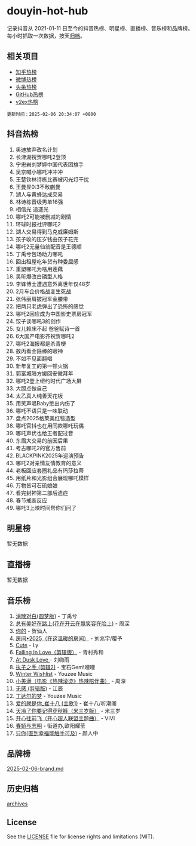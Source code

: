 # douyin-hot-hub

记录抖音从 2021-01-11 日至今的抖音热榜、明星榜、直播榜、音乐榜和品牌榜。每小时抓取一次数据，按天[归档](archives)。

## 相关项目

- [知乎热榜](https://github.com/lonnyzhang423/zhihu-hot-hub)
- [微博热榜](https://github.com/lonnyzhang423/weibo-hot-hub)
- [头条热榜](https://github.com/lonnyzhang423/toutiao-hot-hub)
- [GitHub热榜](https://github.com/lonnyzhang423/github-hot-hub)
- [v2ex热榜](https://github.com/lonnyzhang423/v2ex-hot-hub)


`更新时间：2025-02-06 20:34:07 +0800`

## 抖音热榜

1. 奥迪放弃改名计划
1. 长津湖祝贺哪吒2登顶
1. 宁忠岩刘梦婷中国代表团旗手
1. 吴京喊小哪吒冲冲冲
1. 王楚钦林诗栋比赛被闪光灯干扰
1. 王曼昱0:3不敌蒯曼
1. 湖人与黄蜂达成交易
1. 林诗栋晋级男单16强
1. 相信光 追逐光
1. 哪吒2可能被删减的剧情
1. 环球时报社评哪吒2
1. 湖人交易得到马克威廉姆斯
1. 孩子收的压岁钱由孩子花完
1. 哪吒2无量仙翁配音是王德顺
1. 丁禹兮包场助力哪吒
1. 回出租屋吃年货有种委屈感
1. 重塑哪吒为啥用莲藕
1. 吴昕爆改白磷型人格
1. 李锋博士遭遇意外离世年仅48岁
1. 2月车企价格战变生死战
1. 张伟丽肩披冠军金腰带
1. 把两只老虎弹出了恐怖的感觉
1. 哪吒2回应成为中国影史票房冠军
1. 饺子谈哪吒3的创作
1. 女儿赖床不起 爸爸赋诗一首
1. 6大国产电影齐祝贺哪吒2
1. 哪吒2海报都是杀青梗
1. 敖丙看金箍棒的眼神
1. 不如不见面翻唱
1. 新年复工的第一顿火锅
1. 郭富城陪方媛回安徽拜年
1. 哪吒2登上纽约时代广场大屏
1. 大胆点做自己
1. 太乙真人纯善天花板
1. 用笑声唱Baby憋出内伤了
1. 哪吒不语只是一味联动
1. 盘点2025格莱美红毯造型
1. 哪吒官抖也在用同款哪吒玩偶
1. 哪吒声优也给王者配过音
1. 东眉大交易的前因后果
1. 考古哪吒2的官方售前
1. BLACKPINK2025年巡演预告
1. 哪吒2对亲情友情教育的意义
1. 老板回应套圈礼品有玛莎拉蒂
1. 用纸片和光影组合展现哪吒模样
1. 万物皆可石矶娘娘
1. 看完封神第二部后遗症
1. 春节戒断反应
1. 哪吒3上映时间帮你们问了

## 明星榜

暂无数据

## 直播榜

暂无数据

## 音乐榜

1. [消散对白(圆梦版)](https://sf5-hl-cdn-tos.douyinstatic.com/obj/tos-cn-ve-2774/og4jB5I5IizzoZVAAAzWgBMAsMDWoArfwBOiFs) - 丁禹兮
1. [总有美好在路上(花在开云在飘笑容在脸上)](https://sf5-hl-cdn-tos.douyinstatic.com/obj/tos-cn-ve-2774/oU5u7NwtfBIvaNhoQBszOvAlRiAoiWAVVyBMq4) - 周深
1. [你的](https://sf5-hl-cdn-tos.douyinstatic.com/obj/tos-cn-ve-2774/oYuIeKf42jB7sEV6B2upMdpYAgfrQWj0FeRegh) - 贺仙人
1. [房间•2025（在这温暖的房间）](https://sf5-hl-cdn-tos.douyinstatic.com/obj/tos-cn-ve-2774/oMzJcnT8BgIetASeBfwfEeBQVNfACiCifhfZP7g) - 刘兆宇/覆予
1. [Cute](https://sf5-hl-cdn-tos.douyinstatic.com/obj/tos-cn-ve-2774/o4IbIzHWKAAB4wsS5qMBRiiAlEBGTpQRNfFvuo) - Ly
1. [Falling In Love（剪辑版）](https://sf5-hl-cdn-tos.douyinstatic.com/obj/tos-cn-ve-2774/o8ajpA8zzgBPahbBIO8AcKGBLJezFCRd1wfP9f) - 青村秀和
1. [ At Dusk  Love ](https://sf5-hl-cdn-tos.douyinstatic.com/obj/tos-cn-ve-2774/o8CrpCf5CaYgI4ZrtQgMQAFEfuGqNnRSDQAPBc) - 刘嗨雨
1. [执子之手 (剪辑2)](https://sf5-hl-cdn-tos.douyinstatic.com/obj/tos-cn-ve-2774/oUoZLQjCc31XzqsBnBQUNgeKtYPBcgbFDwtfcu) - 宝石Gem\哩哩
1. [Winter Wishlist](https://sf5-hl-cdn-tos.douyinstatic.com/obj/tos-cn-ve-2774/oIIgUOeamCFCVAzxN6MFRLIBlLGpUqQxeeHrLE) - Youzee Music
1. [小美满（电影《热辣滚烫》热辣陪伴曲）](https://sf3-cdn-tos.douyinstatic.com/obj/tos-cn-ve-2774/o0GAn2lSgfZIDUgtevCGDQYnFg4CwnrBaxbTZL) - 周深
1. [无感 (剪辑版)](https://sf5-hl-cdn-tos.douyinstatic.com/obj/tos-cn-ve-2774/o0eIsUzJBDlQaQFC5OFlgbMEZC1TFYBftOBn6p) - 江辰
1. [丁达尔的梦](https://sf5-hl-cdn-tos.douyinstatic.com/obj/tos-cn-ve-2774/oMU3WirUZBVQkAC9ccG5P2IQirziZM2RTInUY) - Youzee Music
1. [爱的就是你_崔十八 (主歌1)](https://sf5-hl-cdn-tos.douyinstatic.com/obj/tos-cn-ve-2774/oI5BO5DhFZ6UTcNCnZaOCBLtZ7WIMQGfgnXf5E) - 崔十八/听潮阁
1. [天冷了你要记得穿秋裤（米三岁版）](https://sf5-hl-cdn-tos.douyinstatic.com/obj/tos-cn-ve-2774/oQlIwVIDWiZ6BQilAorS7MA0AgCkQDvcZAdm1) - 米三岁
1. [开心往前飞（开心超人联盟主题曲）](https://sf5-hl-cdn-tos.douyinstatic.com/obj/tos-cn-ve-2774/9d8fb7c82cf1421fb93a9fe925275e0a) - VIVI
1. [春娇与志明](https://sf5-hl-cdn-tos.douyinstatic.com/obj/tos-cn-ve-2774/e530d8fceb7044b39707d7f9ff54add1) - 街道办,欧阳耀莹
1. [只你(直到幸福能触手可及)](https://sf5-hl-cdn-tos.douyinstatic.com/obj/tos-cn-ve-2774/o0lBkRDzFTeaVSUz3ZZSCBVtZ5DIMQGfgmEAuE) - 颜人中

## 品牌榜

[2025-02-06-brand.md](archives/2025-02-06-brand.md)

## 历史归档

[archives](archives)

## License

See the [LICENSE](LICENSE) file for license rights and limitations (MIT).
